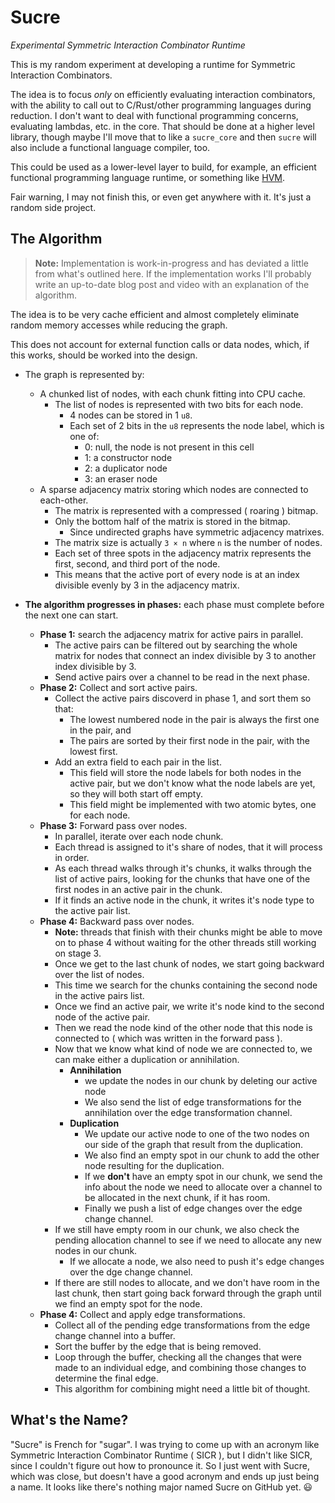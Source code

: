 # Sucre

_Experimental Symmetric Interaction Combinator Runtime_

This is my random experiment at developing a runtime for Symmetric Interaction Combinators.

The idea is to focus _only_ on efficiently evaluating interaction combinators, with the ability to call out to C/Rust/other programming languages during reduction. I don't want to deal with functional programming concerns, evaluating lambdas, etc. in the core. That should be done at a higher level library, though maybe I'll move that to like a `sucre_core` and then `sucre` will also include a functional language compiler, too.

This could be used as a lower-level layer to build, for example, an efficient functional programming language runtime, or something like [HVM].

Fair warning, I may not finish this, or even get anywhere with it. It's just a random side project.

[HVM]: https://github.com/HigherOrderCO/HVM

## The Algorithm

> **Note:** Implementation is work-in-progress and has deviated a little from what's outlined here.
> If the implementation works I'll probably write an up-to-date blog post and video with an
> explanation of the algorithm.

The idea is to be very cache efficient and almost completely eliminate random memory accesses while reducing the graph.

This does not account for external function calls or data nodes, which, if this works, should be worked into the design.

- The graph is represented by:
  - A chunked list of nodes, with each chunk fitting into CPU cache.
    - The list of nodes is represented with two bits for each node.
      - 4 nodes can be stored in 1 `u8`.
      - Each set of 2 bits in the `u8` represents the node label, which is one of:
        - 0: null, the node is not present in this cell
        - 1: a constructor node
        - 2: a duplicator node
        - 3: an eraser node
  - A sparse adjacency matrix storing which nodes are connected to each-other.
    - The matrix is represented with a compressed ( roaring ) bitmap.
    - Only the bottom half of the matrix is stored in the bitmap.
      - Since undirected graphs have symmetric adjacency matrixes.
    - The matrix size is actually `3 × n` where `n` is the number of nodes.
    - Each set of three spots in the adjacency matrix represents the first, second, and third port of the node.
    - This means that the active port of every node is at an index divisible evenly by 3 in the adjacency matrix.

- **The algorithm progresses in phases:** each phase must complete before the next one can start.
  - **Phase 1:** search the adjacency matrix for active pairs in parallel.
    - The active pairs can be filtered out by searching the whole matrix for nodes that connect an index divisible by 3 to another index divisible by 3.
    - Send active pairs over a channel to be read in the next phase.
  - **Phase 2:** Collect and sort active pairs.
    - Collect the active pairs discoverd in phase 1, and sort them so that:
      - The lowest numbered node in the pair is always the first one in the pair, and
      - The pairs are sorted by their first node in the pair, with the lowest first.
    - Add an extra field to each pair in the list.
      - This field will store the node labels for both nodes in the active pair, but we don't know what the node labels are yet, so they will both start off empty.
      - This field might be implemented with two atomic bytes, one for each node.
  - **Phase 3:** Forward pass over nodes.
    - In parallel, iterate over each node chunk.
    - Each thread is assigned to it's share of nodes, that it will process in order.
    - As each thread walks through it's chunks, it walks through the list of active pairs, looking for the chunks that have one of the first nodes in an active pair in the chunk.
    - If it finds an active node in the chunk, it writes it's node type to the active pair list.
  - **Phase 4:** Backward pass over nodes.
    - **Note:** threads that finish with their chunks might be able to move on to phase 4 without waiting for the other threads still working on stage 3.
    - Once we get to the last chunk of nodes, we start going backward over the list of nodes.
    - This time we search for the chunks containing the second node in the active pairs list.
    - Once we find an active pair, we write it's node kind to the second node of the active pair.
    - Then we read the node kind of the other node that this node is connected to ( which was written in the forward pass ).
    - Now that we know what kind of node we are connected to, we can make either a duplication or annihilation.
      - **Annihilation**
        - we update the nodes in our chunk by deleting our active node
        - We also send the list of edge transformations for the annihilation over the edge transformation channel.
      - **Duplication**
        - We update our active node to one of the two nodes on our side of the graph that result from the duplication.
        - We also find an empty spot in our chunk to add the other node resulting for the duplication.
        - If we **don't** have an empty spot in our chunk, we send the info about the node we need to allocate over a channel to be allocated in the next chunk, if it has room.
        - Finally we push a list of edge changes over the edge change channel.
    - If we still have empty room in our chunk, we also check the pending allocation channel to see if we need to allocate any new nodes in our chunk.
      - If we allocate a node, we also need to push it's edge changes over the dge change channel.
    - If there are still nodes to allocate, and we don't have room in the last chunk, then start going back forward through the graph until we find an empty spot for the node.
  - **Phase 4:** Collect and apply edge transformations.
    - Collect all of the pending edge transformations from the edge change channel into a buffer.
    - Sort the buffer by the edge that is being removed.
    - Loop through the buffer, checking all the changes that were made to an individual edge, and combining those changes to determine the final edge.
    - This algorithm for combining might need a little bit of thought.

## What's the Name?

"Sucre" is French for "sugar". I was trying to come up with an acronym like Symmetric Interaction Combinator Runtime ( SICR ), but I didn't like SICR, since I couldn't figure out how to pronounce it. So I just went with Sucre, which was close, but doesn't have a good acronym and ends up just being a name. It looks like there's nothing major named Sucre on GitHub yet. 😃
